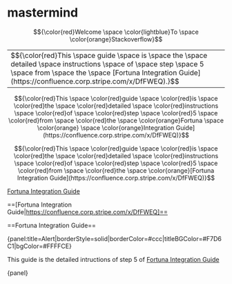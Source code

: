 # mastermind

$${\color{red}Welcome \space \color{lightblue}To \space \color{orange}Stackoverflow}$$

<table><tr><td>$${\color{red}This \space guide \space is \space the \space detailed \space instructions \space of \space step \space 5 \space from \space the \space
 [Fortuna Integration Guide](https://confluence.corp.stripe.com/x/DfFWEQ).}$$</td></tr></table>
 
$${\color{red}This \space \color{red}guide \space \color{red}is \space \color{red}the \space \color{red}detailed \space \color{red}instructions \space \color{red}of \space \color{red}step \space \color{red}5 \space \color{red}from \space \color{red}the \space \color{orange}Fortuna \space \color{orange} \space \color{orange}Integration Guide](https://confluence.corp.stripe.com/x/DfFWEQ)}$$


$${\color{red}This \space \color{red}guide \space \color{red}is \space \color{red}the \space \color{red}detailed \space \color{red}instructions \space \color{red}of \space \color{red}step \space \color{red}5 \space \color{red}from \space \color{red}the \space \color{orange}[Fortuna Integration Guide](https://confluence.corp.stripe.com/x/DfFWEQ)}$$

[Fortuna Integration Guide](https://confluence.corp.stripe.com/x/DfFWEQ)

==[Fortuna Integration Guide|https://confluence.corp.stripe.com/x/DfFWEQ]==

==Fortuna Integration Guide==

{panel:title=Alert|borderStyle=solid|borderColor=#ccc|titleBGColor=#F7D6C1|bgColor=#FFFFCE}

This guide is the detailed intructions of step 5 of [Fortuna Integration Guide](https://confluence.corp.stripe.com/x/DfFWEQ)

{panel}
